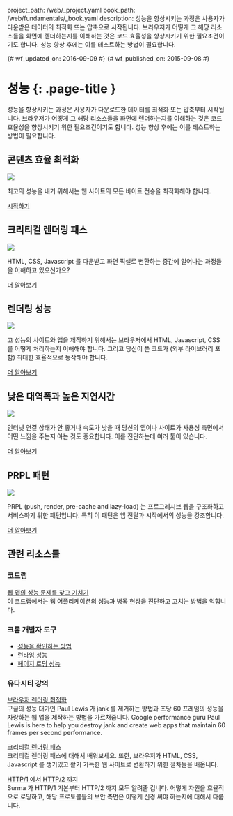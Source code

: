 project_path: /web/_project.yaml
book_path: /web/fundamentals/_book.yaml
description: 성능을 향상시키는 과정은 사용자가 다운받은 데이터의 최적화 또는 압축으로 시작됩니다. 브라우저가 어떻게 그 해당 리소스들을 화면에 렌더하는지를 이해하는 것은 코드 효율성을 향상시키기 위한 필요조건이기도 합니다. 성능 향상 후에는 이를 테스트하는 방법이 필요합니다.

{# wf_updated_on: 2016-09-09 #}
{# wf_published_on: 2015-09-08 #}

# 성능 {: .page-title }

성능을 향상시키는 과정은 사용자가 다운로드한 데이터를 최적화 또는 압축부터 시작됩니다. 브라우저가 어떻게 그 해당 리소스들을 화면에 렌더하는지를 이해하는 것은 코드 효율성을 향상시키기 위한 필요조건이기도 합니다. 성능 향상 후에는 이를 테스트하는 방법이 필요합니다.

## 콘텐츠 효율 최적화

<img src="images/oce.png" class="attempt-right" style="max-height: 200px;">

최고의 성능을 내기 위해서는 웹 사이트의 모든 바이트 전송을 최적화해야 합니다.

[시작하기](optimizing-content-efficiency/)

<div style="clear:both;"></div>

## 크리티컬 렌더링 패스

<img src="images/crp.png" class="attempt-right">

HTML, CSS, Javascript 를 다운받고 화면 픽셀로 변환하는 중간에 일어나는 과정들을 이해하고 있으신가요?

[더 알아보기](critical-rendering-path/)

<div style="clear:both;"></div>

## 렌더링 성능

<img src="images/rend.png" class="attempt-right">

고 성능의 사이트와 앱을 제작하기 위해서는 브라우저에서 HTML, Javascript, CSS 를 어떻게 처리하는지 이해해야 합니다. 그리고 당신이 쓴 코드가 (외부 라이브러리 포함) 최대한 효율적으로 동작해야 합니다.

[더 알아보기](rendering/)

<div style="clear:both;"></div>

## 낮은 대역폭과 높은 지연시간

<img src="images/low.png" class="attempt-right">

인터넷 연결 상태가 안 좋거나 속도가 낮을 때 당신의 앱이나 사이트가 사용성 측면에서 어떤 느낌을 주는지 아는 것도 중요합니다. 이를 진단하는데 여러 툴이 있습니다.

[더 알아보기](poor-connectivity/)

<div style="clear:both;"></div>

## PRPL 패턴

<img src="images/prpl.png" class="attempt-right">

PRPL (push, render, pre-cache and lazy-load) 는 프로그레시브 웹을 구조화하고 서비스하기 위한 패턴입니다. 특히 이 패턴은 앱 전달과 시작에서의 성능을 강조합니다.

[더 알아보기](prpl-pattern/)

<div style="clear:both;"></div>


## 관련 리소스들

### 코드랩

[웹 앱의 성능 문제를 찾고 기치기](/web/fundamentals/getting-started/codelabs/web-perf/) <br>
이 코드랩에서는 웹 어플리케이션의 성능과 병목 현상을 진단하고 고치는 방법을 익힙니다.

### 크롬 개발자 도구

* [성능을 확인하는 방법](/web/tools/chrome-devtools/evaluate-performance/timeline-tool)
* [런타임 성능](/web/tools/chrome-devtools/rendering-tools/)
* [페이지 로딩 성능](/web/tools/chrome-devtools/network-performance/resource-loading)


### 유다시티 강의

[브라우저 렌더링 최적화](https://udacity.com/ud860)<br>
구글의 성능 대가인 Paul Lewis 가 jank 를 제거하는 방법과 초당 60 프레임의 성능을 자랑하는 웹 앱을 제작하는 방법을 가르쳐줍니다.
Google performance guru Paul Lewis is here to help you destroy jank and create
web apps that maintain 60 frames per second performance.

[크리티컬 렌더링 패스](https://udacity.com/ud884)<br>
크리티컬 렌더링 패스에 대해서 배워보세요. 또한, 브라우저가 HTML, CSS, Javascript 를 생기있고 활기 가득한 웹 사이트로 변환하기 위한 절차들을 배웁니다.

[HTTP/1 에서 HTTP/2 까지](https://udacity.com/ud897)<br>
Surma 가 HTTP/1 기본부터 HTTP/2 까지 모두 알려줄 겁니다. 어떻게 자원을 효율적으로 로딩하고, 해당 프로토콜들의 보안 측면은 어떻게 신경 써야 하는지에 대해서 다룹니다.
<div style="clear:both;"></div>
